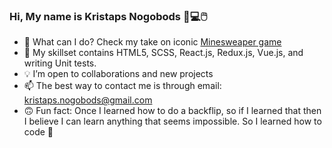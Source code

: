 ### Hi, My name is Kristaps Nogobods 👋💻🖱️

- 🔧 What can I do? Check my take on iconic [Minesweaper game](https://github.com/KristapsN/Mine-sweaper)
- 🧰 My skillset contains HTML5, SCSS, React.js, Redux.js, Vue.js, and writing Unit tests.
- 💡 I’m open to collaborations and new projects
- 📫 The best way to contact me is through email: kristaps.nogobods@gmail.com
- 🙃 Fun fact: Once I learned how to do a backflip, 
so if I learned that then I believe I can learn anything that seems impossible. 
So I learned how to code 🤖


<!--
**KristapsN/KristapsN** is a ✨ _special_ ✨ repository because its `README.md` (this file) appears on your GitHub profile.

Here are some ideas to get you started:

- 🔭 I’m currently working on ...
- 🌱 I’m currently learning ...
- 👯 I’m looking to collaborate on ...
- 🤔 I’m looking for help with ...
- 💬 Ask me about ...
- 📫 How to reach me: ...
- 😄 Pronouns: ...
- ⚡ Fun fact: ...
-->
